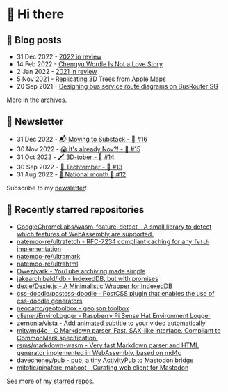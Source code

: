 # 👋 Hi there

## 📝 Blog posts

<!-- feed start -->
- 31 Dec 2022 - [2022 in review](https://cheeaun.com/blog/2022/12/2022-in-review/)
- 14 Feb 2022 - [Chengyu Wordle Is Not a Love Story](https://cheeaun.com/blog/2022/02/chengyu-wordle-is-not-a-love-story/)
- 2 Jan 2022 - [2021 in review](https://cheeaun.com/blog/2022/01/2021-in-review/)
- 5 Nov 2021 - [Replicating 3D Trees from Apple Maps](https://cheeaun.com/blog/2021/11/replicating-3d-trees-apple-maps/)
- 20 Sep 2021 - [Designing bus service route diagrams on BusRouter SG](https://cheeaun.com/blog/2021/09/bus-service-route-diagrams-busrouter-sg/)
<!-- feed end -->

More in the [archives](https://cheeaun.com/blog/archives/).

## 📰 Newsletter

<!-- newsletter start -->
- 31 Dec 2022 - [📬 Moving to Substack - 🥫 #16](https://cheeaun.substack.com/p/moving-to-substack-16)
- 30 Nov 2022 - [😱 It's already Nov?! - 🥫 #15](https://cheeaun.substack.com/p/it-s-already-nov-15-1433832)
- 31 Oct 2022 - [🖍️ 3D-tober - 🥫 #14](https://cheeaun.substack.com/p/3d-tober-14-1385284)
- 30 Sep 2022 - [🍎 Techtember - 🥫 #13](https://cheeaun.substack.com/p/techtember-13-1335515)
- 31 Aug 2022 - [🎏 National month 🥫 #12](https://cheeaun.substack.com/p/national-month-12-1289556)
<!-- newsletter end -->

Subscribe to my [newsletter](https://cheeaun.substack.com/)!

## 🌟 Recently starred repositories

<!-- starred repos start -->
- [GoogleChromeLabs/wasm-feature-detect - A small library to detect which features of WebAssembly are supported.](https://github.com/GoogleChromeLabs/wasm-feature-detect)
- [natemoo-re/ultrafetch - RFC-7234 compliant caching for any `fetch` implementation](https://github.com/natemoo-re/ultrafetch)
- [natemoo-re/ultramark](https://github.com/natemoo-re/ultramark)
- [natemoo-re/ultrahtml](https://github.com/natemoo-re/ultrahtml)
- [Owez/yark - YouTube archiving made simple](https://github.com/Owez/yark)
- [jakearchibald/idb - IndexedDB, but with promises](https://github.com/jakearchibald/idb)
- [dexie/Dexie.js - A Minimalistic Wrapper for IndexedDB](https://github.com/dexie/Dexie.js)
- [css-doodle/postcss-doodle - PostCSS plugin that enables the use of css-doodle generators](https://github.com/css-doodle/postcss-doodle)
- [neocarto/geotoolbox - geojson toolbox](https://github.com/neocarto/geotoolbox)
- [cliener/EnviroLogger - Raspberry Pi Sense Hat Environment Logger](https://github.com/cliener/EnviroLogger)
- [zernonia/vista - Add animated subtitle to your video automatically](https://github.com/zernonia/vista)
- [mity/md4c - C Markdown parser. Fast. SAX-like interface. Compliant to CommonMark specification.](https://github.com/mity/md4c)
- [rsms/markdown-wasm - Very fast Markdown parser and HTML generator implemented in WebAssembly, based on md4c](https://github.com/rsms/markdown-wasm)
- [davecheney/pub - pub, a tiny ActivityPub to Mastodon bridge](https://github.com/davecheney/pub)
- [mitotic/pinafore-mahoot - Curating web client for Mastodon](https://github.com/mitotic/pinafore-mahoot)
<!-- starred repos end -->

See more of [my starred repos](https://github.com/stars/cheeaun/).
